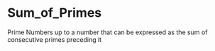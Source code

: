# Sum_of_Primes
Prime Numbers up to a number that can be expressed as the sum of consecutive primes preceding it
